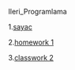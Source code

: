 Ileri_Programlama


1.[sayac](ahmetihsansavas.github.io/Ileri_Programlama/blob/master/Empty%20page.html)

2.[homework 1](https://github.io/ahmetihsansavas/Ileri_Programlama/blob/master/Homework1.html)

3.[classwork 2](https://github.io/ahmetihsansavas/Ileri_Programlama/blob/master/ArrayOdev.html)
